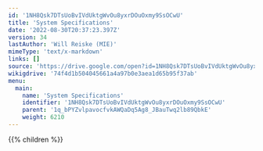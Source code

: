 ```yaml
---
id: '1NH8Qsk7DTsUoBvIVdUktgWvOu8yxrDOuOxmy9SsOCwU'
title: 'System Specifications'
date: '2022-08-30T20:37:23.397Z'
version: 34
lastAuthor: 'Will Reiske (MIE)'
mimeType: 'text/x-markdown'
links: []
source: 'https://drive.google.com/open?id=1NH8Qsk7DTsUoBvIVdUktgWvOu8yxrDOuOxmy9SsOCwU'
wikigdrive: '74f4d1b504045661a4a97b0e3aea1d65b95f37ab'
menu:
  main:
    name: 'System Specifications'
    identifier: '1NH8Qsk7DTsUoBvIVdUktgWvOu8yxrDOuOxmy9SsOCwU'
    parent: '1q_bPYZvlpavocfvkAWQaDq5Ag8_JBauTwq2lb89QbkE'
    weight: 6210
---
```

{{% children %}}

